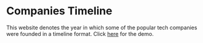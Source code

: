 # Companies Timeline

This website denotes the year in which some of the popular tech companies were founded in a timeline format. Click [here](https://codepen.io/shashiirk/full/bGpEapg) for the demo.
